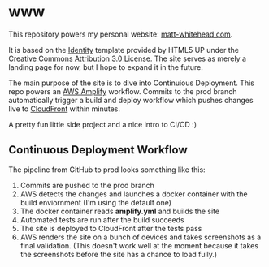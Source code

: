 # www
This repository powers my personal website: [matt-whitehead.com](https://www.matt-whitehead.com).

It is based on the [Identity](https://html5up.net/identity) template provided by HTML5 UP under the [Creative Commons Attribution 3.0 License](https://creativecommons.org/licenses/by/3.0/). The site serves as merely a landing page for now, but I hope to expand it in the future. 

The main purpose of the site is to dive into Continuious Deployment. This repo powers an [AWS Amplify](https://aws.amazon.com/amplify/) workflow. Commits to the prod branch automatically trigger a build and deploy workflow which pushes changes live to [CloudFront](https://aws.amazon.com/cloudfront/) within minutes.

A pretty fun little side project and a nice intro to CI/CD :)

## Continuous Deployment Workflow
The pipeline from GitHub to prod looks something like this:

1. Commits are pushed to the prod branch
2. AWS detects the changes and launches a docker container with the build enviornment (I'm using the default one)
3. The docker container reads **amplify.yml** and builds the site
4. Automated tests are run after the build succeeds
5. The site is deployed to CloudFront after the tests pass
6. AWS renders the site on a bunch of devices and takes screenshots as a final validation. (This doesn't work well at the moment because it takes the screenshots before the site has a chance to load fully.)
